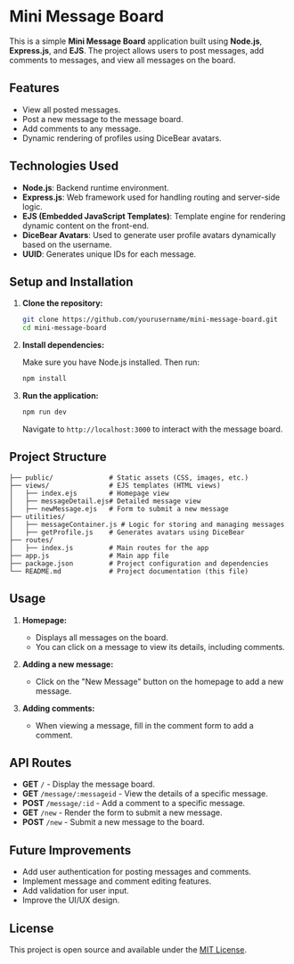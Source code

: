 # Mini Message Board

This is a simple **Mini Message Board** application built using **Node.js**, **Express.js**, and **EJS**. The project allows users to post messages, add comments to messages, and view all messages on the board.

## Features

- View all posted messages.
- Post a new message to the message board.
- Add comments to any message.
- Dynamic rendering of profiles using DiceBear avatars.

## Technologies Used

- **Node.js**: Backend runtime environment.
- **Express.js**: Web framework used for handling routing and server-side logic.
- **EJS (Embedded JavaScript Templates)**: Template engine for rendering dynamic content on the front-end.
- **DiceBear Avatars**: Used to generate user profile avatars dynamically based on the username.
- **UUID**: Generates unique IDs for each message.

## Setup and Installation

1. **Clone the repository:**

   ```bash
   git clone https://github.com/yourusername/mini-message-board.git
   cd mini-message-board
   ```

2. **Install dependencies:**

   Make sure you have Node.js installed. Then run:

   ```bash
   npm install
   ```

3. **Run the application:**

   ```bash
   npm run dev
   ```

   Navigate to `http://localhost:3000` to interact with the message board.

## Project Structure

```plaintext
├── public/              # Static assets (CSS, images, etc.)
├── views/               # EJS templates (HTML views)
│   ├── index.ejs        # Homepage view
│   ├── messageDetail.ejs# Detailed message view
│   ├── newMessage.ejs   # Form to submit a new message
├── utilities/
│   ├── messageContainer.js # Logic for storing and managing messages
│   ├── getProfile.js    # Generates avatars using DiceBear
├── routes/
│   ├── index.js         # Main routes for the app
├── app.js               # Main app file
├── package.json         # Project configuration and dependencies
└── README.md            # Project documentation (this file)
```

## Usage

1. **Homepage:**
   - Displays all messages on the board.
   - You can click on a message to view its details, including comments.

2. **Adding a new message:**
   - Click on the "New Message" button on the homepage to add a new message.

3. **Adding comments:**
   - When viewing a message, fill in the comment form to add a comment.

## API Routes

- **GET** `/` - Display the message board.
- **GET** `/message/:messageid` - View the details of a specific message.
- **POST** `/message/:id` - Add a comment to a specific message.
- **GET** `/new` - Render the form to submit a new message.
- **POST** `/new` - Submit a new message to the board.

## Future Improvements

- Add user authentication for posting messages and comments.
- Implement message and comment editing features.
- Add validation for user input.
- Improve the UI/UX design.

## License

This project is open source and available under the [MIT License](LICENSE).
